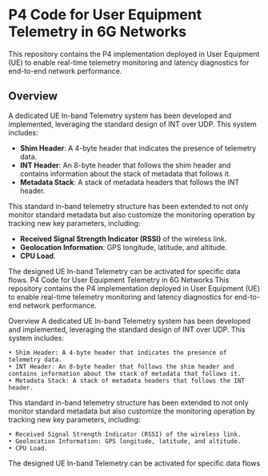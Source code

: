 # P4 Code for User Equipment Telemetry in 6G Networks

This repository contains the P4 implementation deployed in User Equipment (UE) to enable real-time telemetry monitoring and latency diagnostics for end-to-end network performance.

## Overview

A dedicated UE In-band Telemetry system has been developed and implemented, leveraging the standard design of INT over UDP. This system includes:

- **Shim Header**: A 4-byte header that indicates the presence of telemetry data.
- **INT Header**: An 8-byte header that follows the shim header and contains information about the stack of metadata that follows it.
- **Metadata Stack**: A stack of metadata headers that follows the INT header.

This standard in-band telemetry structure has been extended to not only monitor standard metadata but also customize the monitoring operation by tracking new key parameters, including:

- **Received Signal Strength Indicator (RSSI)** of the wireless link.
- **Geolocation Information**: GPS longitude, latitude, and altitude.
- **CPU Load**.

The designed UE In-band Telemetry can be activated for specific data flows.
P4 Code for User Equipment Telemetry in 6G Networks 
This repository contains the P4 implementation deployed in User Equipment (UE) to enable real-time telemetry monitoring and latency diagnostics for end-to-end network performance. 

Overview
A dedicated UE In-band Telemetry system has been developed and implemented, leveraging the standard design of INT over UDP. This system includes:

    • Shim Header: A 4-byte header that indicates the presence of telemetry data.
    • INT Header: An 8-byte header that follows the shim header and contains information about the stack of metadata that follows it.
    • Metadata Stack: A stack of metadata headers that follows the INT header.
      
This standard in-band telemetry structure has been extended to not only monitor standard metadata but also customize the monitoring operation by tracking new key parameters, including:

    • Received Signal Strength Indicator (RSSI) of the wireless link.
    • Geolocation Information: GPS longitude, latitude, and altitude.
    • CPU Load.
      
The designed UE In-band Telemetry can be activated for specific data flows
